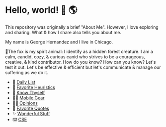 # Hello, world! 👋 🌎

This repository was originally a brief "About Me". However, I love exploring and sharing. What & how I share also tells you about me.

My name is George Hernandez and I live in Chicago.

🦊The fox is my spirit animal: I identify as a hidden forest creature. I am a calm, candid, cozy, & curious canid who strives to be a courageous, creative, & kind contributor. How do you know? How can you know? Let's test it out. Let's be effective & efficient but let's communicate & manage our suffering as we do it.

- 🍞 [Daily List](DailyList.md)
- 🌱 [Favorite Heuristics](Heuristics.md)
- 🦊 [Know Thyself](KnowThyself.md)
- 🚶🏽 [Mobile Gear](MobileGear.md)
- 🤌🏽 [Opinions](Opinions.md)
- 💬 [Favorite Quotes](Quotes.md)
- ✨ [Wonderful Stuff](Wonderful.md)
- ⌨️ [CSE](CSE.md)

<!-- Notes to self:
- Visual Studio Code:
  - Several of my pages have table of contents managed with the "Markdown All In One" extension.
  - Now via shortcut: ctrl + k t
  - Now via snippet: ctrl + space now
- Obsidian:
  - Date: ctrl + ;
  - Time: ctrl + :
-->
